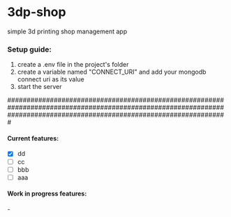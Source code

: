 # 3dp-shop
simple 3d printing shop management app


<h3>Setup guide:</h3>

1. create a .env file in the project's folder
2. create a variable named "CONNECT_URI" and add your mongodb connect uri as its value
3. start the server

#########################################################################################################################################################################
 
 <h4> Current features: </h4>    
 

- [x] dd
- [ ] cc
- [ ] bbb
- [ ] aaa
 <h4> Work in progress features: </h4>    
 - 
